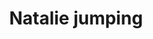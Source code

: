 ---
layout: item
raw_url: https://prdwebappstorage.blob.core.windows.net/kansaspattons/images/gallery-2009-10-18/img58673.jpg
thumb_url: https://prdwebappstorage.blob.core.windows.net/kansaspattons/images/gallery-2009-10-18/thumb_img58673.jpg
post: blog/2009-10-18-pumpkin-patch.md
index: 5
title: Natalie jumping
---